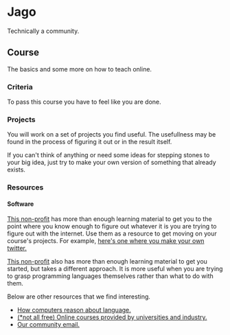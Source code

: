 # Jago

Technically a community.

## Course

The basics and some more on how to teach online.

### Criteria

To pass this course you have to feel like you are done. 

### Projects

You will work on a set of projects you find useful. The usefullness may be found in the process of figuring it out or in the result itself.

If you can't think of anything or need some ideas for stepping stones to your big idea, just try to make your own version of something that already exists.

### Resources 

#### Software

[This non-profit](https://www.freecodecamp.org/learn) has more than enough learning material to get you to the point where you know enough to figure out whatever it is you are trying to figure out with the internet. Use them as a resource to get moving on your course's projects. For example, [here's one where you make your own twitter.](https://www.freecodecamp.org/news/create-a-cross-platform-twitter-clone-with-vue-js/)

[This non-profit](https://exercism.org/) also has more than enough learning material to get you started, but takes a different approach. It is more useful when you are trying to grasp programming languages themselves rather than what to do with them.

Below are other resources that we find interesting.

- [How computers reason about language.](https://www.pinecone.io/learn/nlp/)
- [(*not all free) Online courses provided by universities and industry.](https://www.coursera.org/)
- [Our community email.](mailto:all@jago.community)
